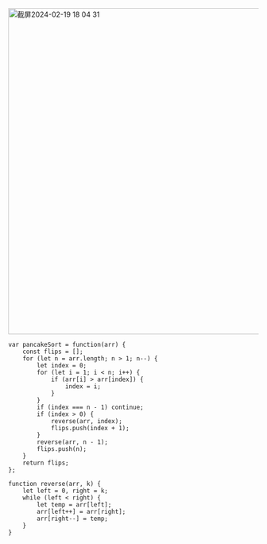 <img width="656" alt="截屏2024-02-19 18 04 31" src="https://github.com/xkong-study/gucheng_algorithm/assets/100473178/e6ab71da-7721-4312-92df-6789db306a39">

```code
var pancakeSort = function(arr) {
    const flips = [];
    for (let n = arr.length; n > 1; n--) {
        let index = 0;
        for (let i = 1; i < n; i++) {
            if (arr[i] > arr[index]) {
                index = i;
            }
        }
        if (index === n - 1) continue;
        if (index > 0) {
            reverse(arr, index);
            flips.push(index + 1);
        }
        reverse(arr, n - 1);
        flips.push(n);
    }
    return flips;
};

function reverse(arr, k) {
    let left = 0, right = k;
    while (left < right) {
        let temp = arr[left];
        arr[left++] = arr[right];
        arr[right--] = temp;
    }
}

```
